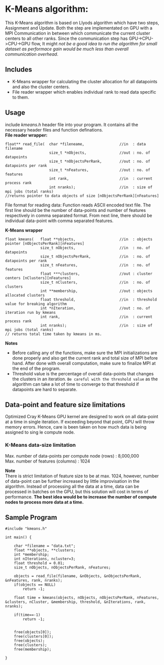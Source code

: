 # K-Means algorithm:
This K-Means algorithm is based on Llyods algorithm which have two steps, Assignment and Update. Both the step are implementated on GPU with a MPI Communication in between which communicate the current cluster centers to all other ranks. Since the communication step has GPU->CPU->CPU->GPU flow, It might *not be a good idea to run the algorithm for small dataset as performace gain would be much less than overall communication overhead*.

## Includes
* K-Means wrapper for calculating the cluster allocation for all datapoints and also the cluster centers.
* File reader wrapper which enables individual rank to read data specific to them.

## Usage
include *kmeans.h* header file into your program. It contains all the necessary header files and function definations. <br>
**File reader wrapper:**
```
float** read_file(  char *fileneame,                //in  : data filename
                    size_t *nObjects,               //out : no. of datapoints
                    size_t *nObjectsPerRank,        //out : no. of datapoints per rank
                    size_t *nFeatures,              //out : no. of features
                    int rank,                       //in  : current process rank
                    int nranks);                    //in  : size of mpi jobs (total ranks)
//returns pointer to data objects of size [nObjectsPerRank][nFeatures]
```
File format for reading data:
Function reads ASCII encoded text file. The first line should be the number of data-points and number of features respectively in comma separated format. From next line, there should be individual data-point with comma separated features.
<br>

**K-Means wrapper**
```
float kmeans(   float **objects,                    //in  : objects pointer [nObjectsPerRank][nFeatures]
                size_t nObjects,                    //in  : no. of datapoints
                size_t nObjectsPerRank,             //in  : no. of datapoints per rank
                size_t nFeatures,                   //in  : no. of features
                float ***clusters,                  //out : cluster centers [nClusters][nFeatures]
                size_t nClusters,                   //in  : no. of clusters
                int **membership,                   //out : objects allocated clusters
                float threshold,                    //in  : threshold value for breaking algorithm
                int *nIteration,                    //out : no. of iteration run by kmeans
                int rank,                           //in  : current process rank
                int nranks);                        //in  : size of mpi jobs (total ranks)
// returns total time taken by kmeans in ms.
```
**Notes**
* Before calling any of the functions, make sure the MPI initializations are done properly and also get the current rank and total size of MPI before hand. After done with overall computation, make sure to finalize MPI at the end of the program.
* Threshold value is the percentage of overall data-points that changes the clusters in an iteration. ```Be careful with the threshold value``` as the algorithm can take a lot of time to converge to that threshold if datapoints are hard to separate.

## Data-point and feature size limitations
Optimized Cray K-Means GPU kernel are designed to work on all data-point at a time in single iteration. If exceeding
beyond that point, GPU will throw memory errors. Hence, care is been taken on how much data is being assigned to sing
le compute node.
### **K-Means data-size limitation**
Max. number of data-points per compute node (rows) : 8,000,000 <br>
Max. number of features (columns) : 1024 <br>

**Note**<br>
There is strict limitation of feature size to be at max. 1024, however, number of data-point can be further increased by little improvisation in the algorithm. Instead of processing all the data at a time, data can be processed in batches on the GPU, but this solution will cost in terms of performance. **The best idea would be to increase the number of compute nodes to process more data at a time.**



## Sample Program
```
#include "kmeans.h"

int main() {

    char *filename = "data.txt";
    float **objects, **clusters;
    int *membership;
    int nIterations, ncluster=3;
    float threshold = 0.01;
    size_t nObjects, nObjectsPerRank, nFeatures;

    objects = read_file(filename, &nObjects, &nObjectsPerRank, &nFeatures, rank, nranks);
    if(objects == NULL)
        return -1;

    float time = kmeans(objects, nObjects, nObjectsPerRank, nFeatures, &clusters, nCluster, &membership, threshold, &nIterations, rank, nranks);

    if(time==-1)
        return -1;


    free(objects[0]);
    free(clusters[0]);
    free(objects);
    free(clusters);
    free(membership);

}
```
